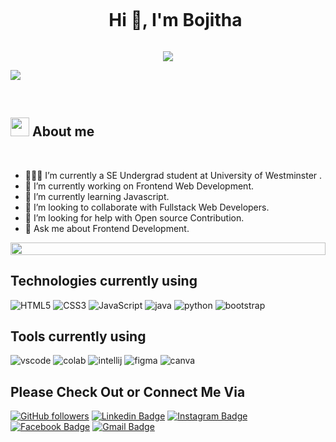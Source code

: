 <div id="user-content-toc">
  <ul align="center">
    <summary><h1 style="display: inline-block">Hi 👋, I'm Bojitha</h1></summary>
    
  </ul>
</div>

<p align="center">
  <a href="https://github.com/DenverCoder1/readme-typing-svg"><img src="https://readme-typing-svg.herokuapp.com?lines=Computer+Science+Student;Frontend+Web+Developer;Freelancer;Always%20learning%20new%20things&center=true&width=380&height=45"></a>
</p>

<!--- img -->
![](https://github.com/bojitha001/imgs/blob/18dae2f6f4d49ceb048aafae5ba0068f30ad1979/header_.png)
<!--- img -->
<br>


## <picture><img src = "https://github.com/7oSkaaa/7oSkaaa/blob/main/Images/about_me.gif?raw=true" width = 30px></picture> About me
<br>



- 👨🏽‍💻 I’m currently a SE Undergrad student at University of Westminster .<br/>
- 🔭 I’m currently working on Frontend Web Development.
- 🌱 I’m currently learning Javascript.
- 👯 I’m looking to collaborate with Fullstack Web Developers.
- 🤔 I’m looking for help with Open source Contribution.
- 💬 Ask me about Frontend Development.
<img src="https://i.imgur.com/dBaSKWF.gif" height="20" width="100%">


## Technologies currently using


<div>
  <img  alt="HTML5" src="https://img.shields.io/badge/html5-%23E34F26.svg?style=for-the-badge&logo=html5&logoColor=white"/>
  <img  alt="CSS3" src="https://img.shields.io/badge/css3-%231572B6.svg?style=for-the-badge&logo=css3&logoColor=white"/>
  <img  alt="JavaScript" src="https://img.shields.io/badge/javascript-%23323330.svg?style=for-the-badge&logo=javascript&logoColor=%23F7DF1E"/>
  <img  alt="java" src ="https://img.shields.io/badge/Java-ED8B00?style=for-the-badge&logo=java&logoColor=white"/>
  <img  alt="python" src ="https://img.shields.io/badge/Python-14354C?style=for-the-badge&logo=python&logoColor=white"/>
  <img  alt="bootstrap" src ="https://img.shields.io/badge/Bootstrap-563D7C?style=for-the-badge&logo=bootstrap&logoColor=white"/>
 
</div>

## Tools currently using


<div>
  <img  alt="vscode" src="https://img.shields.io/badge/Visual_Studio_Code-0078D4?style=for-the-badge&logo=visual%20studio%20code&logoColor=white"/> 
  <img  alt="colab" src="https://img.shields.io/badge/Colab-F9AB00?style=for-the-badge&logo=googlecolab&color=525252"/>
  <img  alt="intellij" src="https://img.shields.io/badge/IntelliJ_IDEA-000000.svg?style=for-the-badge&logo=intellij-idea&logoColor=white"/> 
  <img  alt="figma" src="https://img.shields.io/badge/Figma-F24E1E?style=for-the-badge&logo=figma&logoColor=white"/>
  <img  alt="canva" src="https://img.shields.io/badge/Canva-%2300C4CC.svg?&style=for-the-badge&logo=Canva&logoColor=white"/>

 </div>

##  Please Check Out or Connect Me Via

    
[![GitHub followers](https://img.shields.io/github/followers/bojitha001?style=social)](https://github.com/bojitha001)
[![Linkedin Badge](https://img.shields.io/badge/-bojitha001-blue?style=flat-square&logo=Linkedin&logoColor=white&link=https://www.linkedin.com/in/bojitha-nawarathna-402ba2292/)](https://www.linkedin.com/in/bojitha-nawarathna-402ba2292/)
[![Instagram Badge](https://img.shields.io/badge/-bojitha001-black?style=flat-square&logo=Instagram&logoColor=white&link=https://www.instagram.com/bojitha_90/)](https://www.instagram.com/bojitha_90/)
[![Facebook Badge](https://img.shields.io/badge/-bojitha001-blue?style=flat-square&logo=Facebook&logoColor=white&link=https://www.facebook.com/profile.php?id=61550937991803)](https://www.facebook.com/profile.php?id=61550937991803)
[![Gmail Badge](https://img.shields.io/badge/-bojitha001-red?style=flat-square&logo=Gmail&logoColor=white&link=mailto:nawarathnabojitha@gmail.com)](mailto:nawarathnabojitha@gmail.com)
